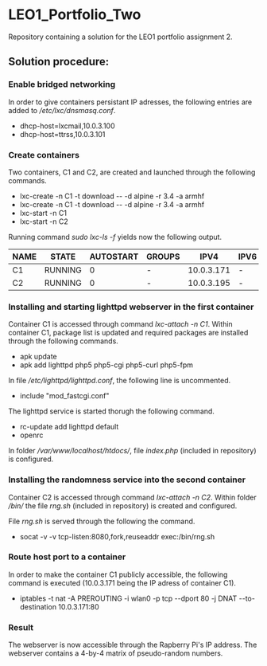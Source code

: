 # LEO1_Portfolio_Two
Repository containing a solution for the LEO1 portfolio assignment 2.


## Solution procedure:

### Enable bridged networking
In order to give containers persistant IP adresses, the following entries are added to */etc/lxc/dnsmasq.conf*.
* dhcp-host=lxcmail,10.0.3.100
* dhcp-host=ttrss,10.0.3.101

### Create containers
Two containers, C1 and C2, are created and launched through the following commands.
* lxc-create -n C1 -t download -- -d alpine -r 3.4 -a armhf
* lxc-create -n C1 -t download -- -d alpine -r 3.4 -a armhf
* lxc-start -n C1
* lxc-start -n C2

Running command *sudo lxc-ls -f* yields now the following output.

| NAME | STATE   | AUTOSTART | GROUPS | IPV4       | IPV6 |
|------|---------|-----------|--------|------------|------|
| C1   | RUNNING | 0         | -      | 10.0.3.171 | -    |
| C2   | RUNNING | 0         | -      | 10.0.3.195 | -    |
  

### Installing and starting lighttpd webserver in the first container
Container C1 is accessed through command *lxc-attach -n C1*. 
Within container C1, package list is updated and required packages are installed through the following commands.
* apk update
* apk add lighttpd php5 php5-cgi php5-curl php5-fpm

In file */etc/lighttpd/lighttpd.conf*, the following line is uncommented.
* include "mod_fastcgi.conf"

The lighttpd service is started thorugh the following command.
* rc-update add lighttpd default
* openrc

In folder */var/www/localhost/htdocs/*, file *index.php* (included in repository) is configured.

### Installing the randomness service into the second container
Container C2 is accessed through command *lxc-attach -n C2*. Within folder */bin/* the file *rng.sh* (included in repository) is created and configured.

File *rng.sh* is served through the following the command.
* socat -v -v tcp-listen:8080,fork,reuseaddr exec:/bin/rng.sh

### Route host port to a container
In order to make the container C1 publicly accessible, the following command is executed (10.0.3.171 being the IP adress of container C1).
* iptables -t nat -A PREROUTING -i wlan0 -p tcp --dport 80 -j DNAT --to-destination 10.0.3.171:80

### Result
The webserver is now accessible through the Rapberry Pi's IP address. The webserver contains a 4-by-4 matrix of pseudo-random numbers.


